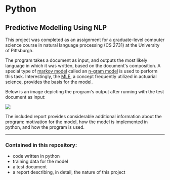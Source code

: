 # Python
## Predictive Modelling Using NLP

This project was completed as an assignment for a graduate-level computer science course in natural language processing (CS 2731) at the University of Pittsburgh. 

The program takes a document as input, and outputs the most likely language in which it was written, based on the document's composition. A special type of [markov model](https://en.wikipedia.org/wiki/Markov_chain) called an [n-gram model](https://en.wikipedia.org/wiki/N-gram) is used to perform this task. Interestingly, the [MLE](https://en.wikipedia.org/wiki/Maximum_likelihood_estimation), a concept frequently utilized in actuarial science, provides the basis for the model.

Below is an image depicting the program's output after running with the test document as input:

<img src = "https://github.com/JosephKnittel/Python/blob/main/Images/output.png">

The included report provides considerable additional information about the program: motivation for the model, how the model is implemented in python, and how the program is used. 

<hr>

### Contained in this repository: 

- code written in python
- training data for the model
- a test document
- a report describing, in detail, the nature of this project
